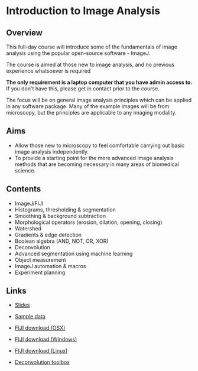 # Introduction to Image Analysis

## Overview
This full-day course will introduce some of the fundamentals of image analysis using the popular open-source software - ImageJ.

The course is aimed at those new to image analysis, and no previous experience whatsoever is required

**The only requirement is a laptop computer that you have admin access to.** If you don't have this, 
please get in contact prior to the course.

The focus will be on general image analysis principles which can be applied in any software package. 
Many of the example images will be from microscopy, but the principles are applicable to any imaging modality.

## Aims
* Allow those new to microscopy to feel comfortable carrying out basic image analysis independently.
* To provide a starting point for the more advanced image analysis methods that are becoming necessary in many areas of biomedical science.

## Contents

* ImageJ/FIJI
* Histograms, thresholding & segmentation 
* Smoothing & background subtraction 
* Morphological operators (erosion, dilation, opening, closing)
* Watershed 
* Gradients & edge detection 
* Boolean algebra (AND, NOT, OR, XOR)
* Deconvolution 
* Advanced segmentation using machine learning 
* Object measurement 
* ImageJ automation & macros 
* Experiment planning

## Links
* [Slides](https://docs.google.com/presentation/d/1ROM0s1Us--Ccj4InCkNg7hVWIrcJfNona5sRiz_ff_g/edit?usp=sharing)
* [Sample data](https://drive.google.com/file/d/1-j4z6rGRNds4-GhjLAyhhH_dAAcKFbsS/view?usp=share_link)

* [FIJI download (OSX)](https://downloads.imagej.net/fiji/latest/fiji-macosx.zip)
* [FIJI download (Windows)](https://downloads.imagej.net/fiji/latest/fiji-win64.zip)
* [FIJI download (Linux)](https://downloads.imagej.net/fiji/latest/fiji-linux64.zip)

* [Deconvolution toolbox](http://bigwww.epfl.ch/deconvolution/deconvolutionlab2/DeconvolutionLab_2.jar)